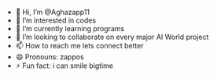- 👋 Hi, I’m @Aghazapp11
- 👀 I’m interested in codes
- 🌱 I’m currently learning programs
- 💞️ I’m looking to collaborate on every major AI World project
- 📫 How to reach me lets connect better
- 😄 Pronouns: zappos
- ⚡ Fun fact: i can smile bigtime

<!---
Aghazapp11/Aghazapp11 is a ✨ special ✨ repository because its `README.md` (this file) appears on your GitHub profile.
You can click the Preview link to take a look at your changes.
--->
